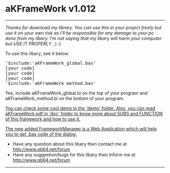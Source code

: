# aKFrameWork v1.012
***
<i>Thanks for download my library. You can use this in your project freely 
but use it on your own risk as I'll be responsible for any damage to
your pc done from my libary. I'm not saying that my libary will harm
your computer but USE IT PROPERLY.</i> ;) :)

To use this libary, see it below
<pre>
'$include:'aKFrameWork_global.bas'
[your code]
[your code]
[your code]
'$include:'aKFrameWork_method.bas'
</pre>
Yes, include aKFrameWork_global.bi on the top of your program and 
aKFrameWork_method.bi on the bottom of your program.

<u>You can check some cool demo in the 'demo' folder. Also, you can 
read aKFrameWork.pdf in 'doc' folder to know more about SUBS and 
FUNCTION of this framework and how to use it. 

The new added FrameworkManager is a Web Application which will help you to get
.bas code of the dialog.</u>

* Have any question about this libary then contact me at http://www.qb64.net/forum
* Have any suggestion/bugs for this libary then inform me at http://www.qb64.net/forum

<hr>
